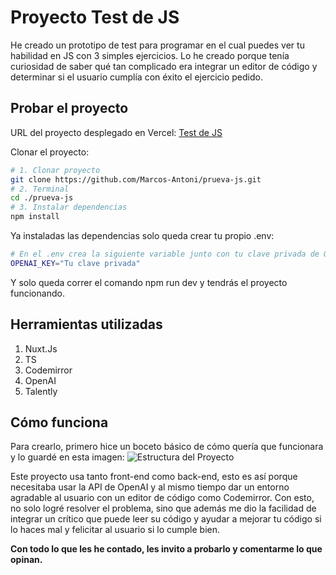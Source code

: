# Proyecto Test de JS

He creado un prototipo de test para programar en el cual puedes ver tu habilidad en JS con 3 simples ejercicios. Lo he creado porque tenía curiosidad de saber qué tan complicado era integrar un editor de código y determinar si el usuario cumplía con éxito el ejercicio pedido.

## Probar el proyecto

URL del proyecto desplegado en Vercel: [Test de JS](https://prueva-js.vercel.app/)

Clonar el proyecto:

```bash
# 1. Clonar proyecto
git clone https://github.com/Marcos-Antoni/prueva-js.git
# 2. Terminal
cd ./prueva-js
# 3. Instalar dependencias
npm install
```

Ya instaladas las dependencias solo queda crear tu propio .env:

```bash
# En el .env crea la siguiente variable junto con tu clave privada de OpenAi
OPENAI_KEY="Tu clave privada"
```

Y solo queda correr el comando npm run dev y tendrás el proyecto funcionando.

## Herramientas utilizadas

1. Nuxt.Js
2. TS
3. Codemirror
4. OpenAI
5. Talently

## Cómo funciona

Para crearlo, primero hice un boceto básico de cómo quería que funcionara y lo guardé en esta imagen:
![Estructura del Proyecto](https://prueva-js.vercel.app/IMG/Estructura_del_proyecto.png)

Este proyecto usa tanto front-end como back-end, esto es así porque necesitaba usar la API de OpenAI y al mismo tiempo dar un entorno agradable al usuario con un editor de código como Codemirror. Con esto, no solo logré resolver el problema, sino que además me dio la facilidad de integrar un crítico que puede leer su código y ayudar a mejorar tu código si lo haces mal y felicitar al usuario si lo cumple bien.

**Con todo lo que les he contado, les invito a probarlo y comentarme lo que opinan.**
